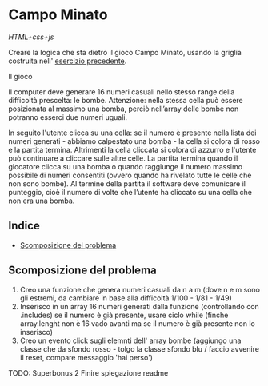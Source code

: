 # Campo Minato

_HTML+css+js_

Creare la logica che sta dietro il gioco Campo Minato, usando la griglia costruita nell' [esercizio precedente](https://github.com/CaldatoLuca/js-campominato-grid).

Il gioco

Il computer deve generare 16 numeri casuali nello stesso range della difficoltà prescelta: le bombe.
Attenzione: nella stessa cella può essere posizionata al massimo una bomba, perciò nell’array delle bombe non potranno esserci due numeri uguali.

In seguito l'utente clicca su una cella: se il numero è presente nella lista dei numeri generati - abbiamo calpestato una bomba - la cella si colora di rosso e la partita termina. Altrimenti la cella cliccata si colora di azzurro e l'utente può continuare a cliccare sulle altre celle.
La partita termina quando il giocatore clicca su una bomba o quando raggiunge il numero massimo possibile di numeri consentiti (ovvero quando ha rivelato tutte le celle che non sono bombe).
Al termine della partita il software deve comunicare il punteggio, cioè il numero di volte che l’utente ha cliccato su una cella che non era una bomba.

## Indice

- [Scomposizione del problema](#scomposizione-del-problema)

## Scomposizione del problema

1. Creo una funzione che genera numeri casuali da n a m (dove n e m sono gli estremi, da cambiare in base alla difficoltà 1/100 - 1/81 - 1/49)
2. Inserisco in un array 16 numeri generati dalla funzione (controllando con .includes) se il numero è già presente, usare ciclo while (finche array.lenght non è 16 vado avanti ma se il numero è già presente non lo inserisco)
3. Creo un evento click sugli elemnti dell' array bombe (aggiungo una classe che da sfondo rosso - tolgo la classe sfondo blu / faccio avvenire il reset, compare messaggio 'hai perso')

TODO:
Superbonus 2
Finire spiegazione readme
